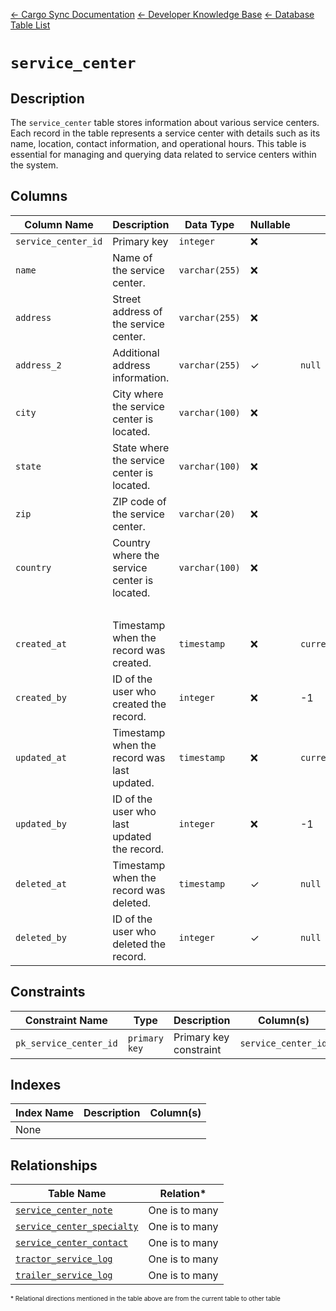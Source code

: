 [← Cargo Sync Documentation](../../../../readme.md) [← Developer Knowledge Base](../../readme.md) [← Database Table List](../database-design.md)

# `service_center`

## Description
The `service_center` table stores information about various service centers. Each record in the table represents a service center with details such as its name, location, contact information, and operational hours. This table is essential for managing and querying data related to service centers within the system.

## Columns

|Column Name|Description|Data Type|Nullable|Default|
|-|-|-|-|-|
|`service_center_id`|Primary key|`integer`|❌||
|`name`|Name of the service center.|`varchar(255)`|❌||
|`address`|Street address of the service center.|`varchar(255)`|❌||
|`address_2`|Additional address information.|`varchar(255)`|✓|`null`|
|`city`|City where the service center is located.|`varchar(100)`|❌||
|`state`|State where the service center is located.|`varchar(100)`|❌||
|`zip`|ZIP code of the service center.|`varchar(20)`|❌||
|`country`|Country where the service center is located.|`varchar(100)`|❌||
|&nbsp;|
|`created_at`|Timestamp when the record was created.|`timestamp`|❌|`current_timestamp`|
|`created_by`|ID of the user who created the record.|`integer`|❌|-1|
|`updated_at`|Timestamp when the record was last updated.|`timestamp`|❌|`current_timestamp`|
|`updated_by`|ID of the user who last updated the record.|`integer`|❌|-1|
|`deleted_at`|Timestamp when the record was deleted.|`timestamp`|✓|`null`|
|`deleted_by`|ID of the user who deleted the record.|`integer`|✓|`null`|

## Constraints

|Constraint Name|Type|Description|Column(s)|
|--|--|--|--|
|`pk_service_center_id`|`primary key`|Primary key constraint|`service_center_id`|

## Indexes

|Index Name|Description|Column(s)|
|-|-|-|
|None|

## Relationships

|Table Name|Relation*|
|-|-|
|[`service_center_note`](./service-center-note-table.md)|One is to many|
|[`service_center_specialty`](./service-center-specialty-table.md)|One is to many|
|[`service_center_contact`](./service-center-contact-table.md)|One is to many|
|[`tractor_service_log`](./tractor-service-log-table.md)|One is to many|
|[`trailer_service_log`](./trailer-service-log-table.md)|One is to many|



<span style="font-size:10px">\* Relational directions mentioned in the table above are from the current table to other table</span>